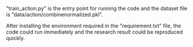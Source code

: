 "train_action.py" is the entry point for running the code and the dataset file is "data/action/combinenormalized.pkl". 

 After installing the environment required in the "requirement.txt" file, the code could run immediately and the research result could be reproduced quickly.
